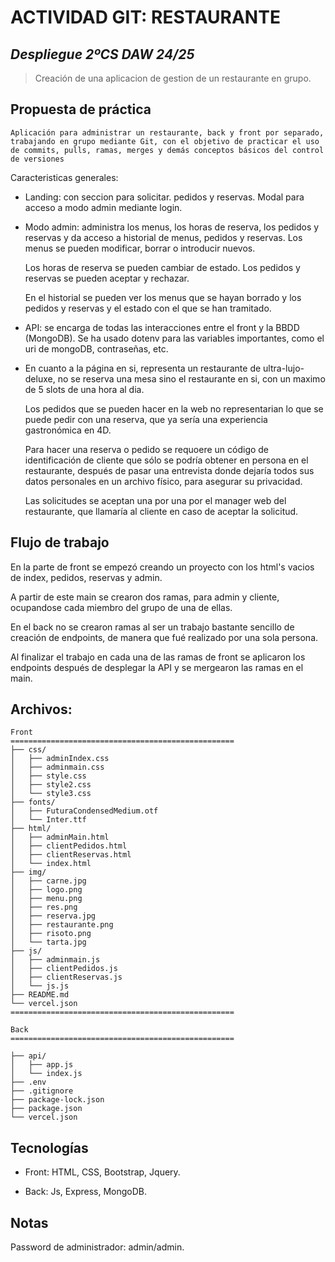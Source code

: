# **ACTIVIDAD GIT: RESTAURANTE**
## *Despliegue 2ºCS DAW 24/25*  
>Creación de una aplicacion de gestion de un restaurante en grupo.
## Propuesta de práctica

    Aplicación para administrar un restaurante, back y front por separado, trabajando en grupo mediante Git, con el objetivo de practicar el uso de commits, pulls, ramas, merges y demás conceptos básicos del control de versiones
	
Caracteristicas generales:

- Landing: con seccion para solicitar. pedidos y reservas. Modal para acceso a modo admin mediante login.

- Modo admin: administra los menus, los horas de reserva, los pedidos y reservas y da acceso a historial de menus, pedidos y reservas. Los menus se pueden modificar, borrar o introducir nuevos.

    Los horas de reserva se pueden cambiar de estado. Los pedidos y reservas se pueden aceptar y rechazar.  

    En el historial se pueden ver los menus que se hayan borrado y los pedidos y reservas y el estado con el que se han tramitado.

- API: se encarga de todas las interacciones entre el front y la BBDD (MongoDB). Se ha usado dotenv para las variables importantes, como el uri de mongoDB, contraseñas, etc.

- En cuanto a la página en si, representa un restaurante de ultra-lujo-deluxe, no se reserva una mesa sino el restaurante en si, con un maximo de 5 slots de una hora al dia. 

  Los pedidos que se pueden hacer en la web no representarian lo que se puede pedir con una reserva, que ya sería una experiencia gastronómica en 4D.  

    Para hacer una reserva o pedido se requoere un código de identificación de cliente que sólo se podría obtener en persona en el restaurante, después de pasar una entrevista donde dejaría todos sus datos personales en un archivo físico, para asegurar su privacidad. 
  
  Las solicitudes se aceptan una por una por el manager web del restaurante, que llamaría al cliente en caso de aceptar la solicitud.

## **Flujo de trabajo**
En la parte de front se empezó creando un proyecto con los html's vacios de index, pedidos, reservas y admin.

A partir de este main se crearon dos ramas, para admin y cliente, ocupandose cada miembro del grupo de una de ellas.

En el back no se crearon ramas al ser un trabajo bastante sencillo de creación de endpoints, de manera que fué realizado por una sola persona.

Al finalizar el trabajo en cada una de las ramas de front se aplicaron los endpoints después de desplegar la API y se mergearon las ramas en el main.

## **Archivos:**

```
Front
==================================================
├── css/
│   ├── adminIndex.css
│   ├── adminmain.css
│   ├── style.css
│   ├── style2.css
│   └── style3.css
├── fonts/
│   ├── FuturaCondensedMedium.otf
│   └── Inter.ttf
├── html/
│   ├── adminMain.html
│   ├── clientPedidos.html
│   ├── clientReservas.html
│   └── index.html
├── img/
│   ├── carne.jpg
│   ├── logo.png
│   ├── menu.png
│   ├── res.png
│   ├── reserva.jpg
│   ├── restaurante.png
│   ├── risoto.png
│   └── tarta.jpg
├── js/
│   ├── adminmain.js
│   ├── clientPedidos.js
│   ├── clientReservas.js
│   └── js.js
├── README.md
└── vercel.json
==================================================

Back
==================================================

├── api/
│   ├── app.js
│   └── index.js
├── .env
├── .gitignore
├── package-lock.json
├── package.json
└── vercel.json

```

    

## Tecnologías
+ Front: HTML, CSS, Bootstrap, Jquery.

+ Back: Js, Express, MongoDB.


## Notas
Password de administrador: admin/admin.